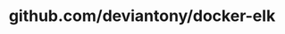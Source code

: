 ---
layout: post
title: github.com/deviantony/docker-elk
categories: link
tags: [انگلیسی, گیت‌هاب, برنامه‌نویسی]
---